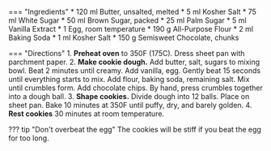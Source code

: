 === "Ingredients"
    * 120 ml Butter, unsalted, melted
    * 5 ml Kosher Salt
    * 75 ml White Sugar
    * 50 ml Brown Sugar, packed
    * 25 ml Palm Sugar
    * 5 ml Vanilla Extract
    * 1 Egg, room temperature
    * 190 g All-Purpose Flour
    * 2 ml Baking Soda
    * 1 ml Kosher Salt
    * 150 g Semisweet Chocolate, chunks

=== "Directions"
    1. **Preheat oven** to 350F (175C). Dress sheet pan with parchment paper.
    2. **Make cookie dough.** Add butter, salt, sugars to mixing bowl. Beat 2 minutes until creamy. Add vanilla, egg. Gently beat 15 seconds until everything starts to mix. Add flour, baking soda, remaining salt. Mix until crumbles form. Add chocolate chips. By hand, press crumbles together into a dough ball.
    3. **Shape cookies.** Divide dough into 12 balls. Place on sheet pan. Bake 10 minutes at 350F until puffy, dry, and barely golden.
    4. **Rest cookies** 30 minutes at room temperature.

??? tip "Don't overbeat the egg"
    The cookies will be stiff if you beat the egg for too long.

[^1]:
    Mostrom, Lindsay. ["The Best Soft Chocolate Chip Cookies."](https://pinchofyum.com/the-best-soft-chocolate-chip-cookies) *Pinch of Yum.* 11 May 2015. Accessed 2019.
